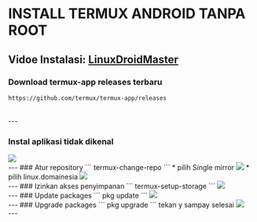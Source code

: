 # INSTALL TERMUX ANDROID TANPA ROOT
## Vidoe Instalasi: [LinuxDroidMaster](https://www.youtube.com/@LinuxDroidMaster/videos)
### Download termux-app releases terbaru
```
https://github.com/termux/termux-app/releases
```
<br>
---  
<br>

### Instal aplikasi tidak dikenal
<img src="/documentation/images/img.jpg"/>
<br>
---
### Atur repository
```
termux-change-repo
```
* pilih Single mirror <ok>
<img src="/documentation/images/img.jpg"/>
* pilih linux.domainesia
<img src="/documentation/images/img.jpg"/>
<br>
---
### Izinkan akses penyimpanan
```
termux-setup-storage
```
<img src="/documentation/images/img.jpg"/>
<br>
---
### Update packages
```
pkg update
```
<img src="/documentation/images/img.jpg"/>
<br>
---
### Upgrade packages
```
pkg upgrade
```
tekan y sampay selesai
<img src="/documentation/images/img.jpg"/>
<br>
---

